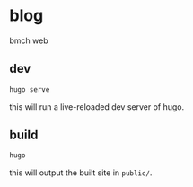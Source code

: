 
# blog

bmch web

## dev

```sh
hugo serve
```

this will run a live-reloaded dev server of hugo.

## build

```sh
hugo
```

this will output the built site in `public/`.
